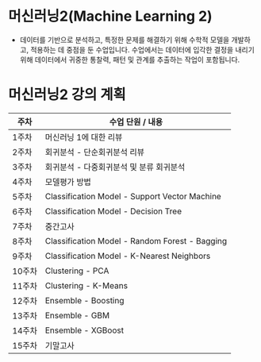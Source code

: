 # 머신러닝2(Machine Learning 2)

- 데이터를 기반으로 분석하고, 특정한 문제를 해결하기 위해 수학적 모델을 개발하고, 적용하는 데 중점을 둔 수업입니다. 수업에서는 데이터에 입각한 결정을 내리기 위해 데이터에서 귀중한 통찰력, 패턴 및 관계를 추출하는 작업이 포함됩니다.

# 머신러닝2 강의 계획

| 주차  | 수업 단원 / 내용 |
|------|----------------|
| 1주차  | 머신러닝 1에 대한 리뷰 |
| 2주차  | 회귀분석 - 단순회귀분석 리뷰 |
| 3주차  | 회귀분석 - 다중회귀분석 및 분류 회귀분석 |
| 4주차  | 모델평가 방법 |
| 5주차  | Classification Model - Support Vector Machine |
| 6주차  | Classification Model - Decision Tree |
| 7주차  | 중간고사 |
| 8주차  | Classification Model - Random Forest - Bagging |
| 9주차  | Classification Model - K-Nearest Neighbors |
| 10주차 | Clustering - PCA |
| 11주차 | Clustering - K-Means |
| 12주차 | Ensemble - Boosting |
| 13주차 | Ensemble - GBM |
| 14주차 | Ensemble - XGBoost |
| 15주차 | 기말고사 |

